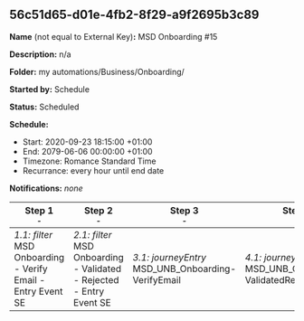 ## 56c51d65-d01e-4fb2-8f29-a9f2695b3c89

**Name** (not equal to External Key)**:** MSD Onboarding #15

**Description:** n/a

**Folder:** my automations/Business/Onboarding/

**Started by:** Schedule

**Status:** Scheduled

**Schedule:**

* Start: 2020-09-23 18:15:00 +01:00
* End: 2079-06-06 00:00:00 +01:00
* Timezone: Romance Standard Time
* Recurrance: every hour until end date

**Notifications:** _none_


| Step 1<br>_<small>-</small>_ | Step 2<br>_<small>-</small>_ | Step 3<br>_<small>-</small>_ | Step 4<br>_<small>-</small>_ |
| --- | --- | --- | --- |
| _1.1: filter_<br>MSD Onboarding - Verify Email - Entry Event SE | _2.1: filter_<br>MSD Onboarding - Validated - Rejected  - Entry Event SE | _3.1: journeyEntry_<br>MSD_UNB_Onboarding-VerifyEmail | _4.1: journeyEntry_<br>MSD_UNB_Onboarding-ValidatedRejected |
